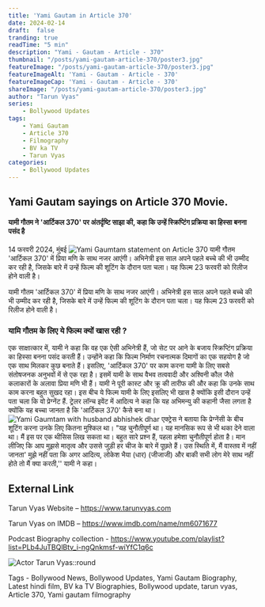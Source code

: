 ```yaml
---
title: 'Yami Gautam in Article 370'
date: 2024-02-14
draft:  false   
tranding: true  
readTime: "5 min"
description: "Yami - Gautam - Article - 370"
thumbnail: "/posts/yami-gautam-article-370/poster3.jpg"
featureImage: "/posts/yami-gautam-article-370/poster3.jpg"
featureImageAlt: 'Yami - Gautam - Article - 370'
featureImageCap: 'Yami - Gautam - Article - 370'
shareImage: "/posts/yami-gautam-article-370/poster3.jpg"
author: "Tarun Vyas"
series:
    - Bollywood Updates
tags:
    - Yami Gautam    
    - Article 370
    - Filmography
    - BV ka TV
    - Tarun Vyas
categories:
    - Bollywood Updates
---
```

## Yami Gautam sayings on Article 370 Movie. 

#### यामी गौतम ने 'आर्टिकल 370' पर अंतर्दृष्टि साझा की, कहा कि उन्हें स्क्रिप्टिंग प्रक्रिया का हिस्सा बनना पसंद है

14 फरवरी 2024, मुंबई 
![Yami Gaumtam statement on Article 370](/posts/yami-gautam-article-370/poster1.jpg)
यामी गौतम 'आर्टिकल 370' में प्रिया मणि के साथ नजर आएंगी। अभिनेत्री इस साल अपने पहले बच्चे की भी उम्मीद कर रही है, जिसके बारे में उन्हें फिल्म की शूटिंग के दौरान पता चला। यह फिल्म 23 फरवरी को रिलीज होने वाली है।

यामी गौतम 'आर्टिकल 370' में प्रिया मणि के साथ नजर आएंगी। अभिनेत्री इस साल अपने पहले बच्चे की भी उम्मीद कर रही है, जिसके बारे में उन्हें फिल्म की शूटिंग के दौरान पता चला। यह फिल्म 23 फरवरी को रिलीज होने वाली है।

### यामि गौतम के लिए ये फिल्म क्यों खास रही ?

एक साक्षात्कार में, यामी ने कहा कि वह एक ऐसी अभिनेत्री हैं, जो सेट पर आने के बजाय स्क्रिप्टिंग प्रक्रिया का हिस्सा बनना पसंद करती हैं। उन्होंने कहा कि फिल्म निर्माण रचनात्मक दिमागों का एक सहयोग है जो एक साथ मिलकर कुछ बनाते हैं। इसलिए, 'आर्टिकल 370' पर काम करना यामी के लिए सबसे संतोषजनक अनुभवों में से एक रहा है। इसमें यामी के साथ वैभव तत्ववादी और अश्विनी कौल जैसे कलाकारों के अलावा प्रिया मणि भी हैं। यामी ने पूरी कास्ट और क्रू की तारीफ की और कहा कि उनके साथ काम करना बहुत सुखद रहा। इस बीच ये फिल्म यामी के लिए इसलिए भी खास है क्योंकि इसी दौरान उन्हें पता चला कि वो प्रेग्नेंट हैं. ट्रेलर लॉन्च इवेंट में आदित्य ने कहा कि यह अभिमन्यु की कहानी जैसा लगता है क्योंकि यह बच्चा जानता है कि 'आर्टिकल 370' कैसे बना था।
![Yami Gaumtam with husband abhishek dhar](/posts/yami-gautam-article-370/poster2.jpg)
एक्ट्रेस ने बताया कि प्रेग्नेंसी के बीच शूटिंग करना उनके लिए कितना मुश्किल था। "यह चुनौतीपूर्ण था। यह मानसिक रूप से भी थका देने वाला था। मैं इस पर एक थीसिस लिख सकता था। बहुत सारे प्रश्न हैं, पहला हमेशा चुनौतीपूर्ण होता है। मान लीजिए कि आप मुझसे मातृत्व और उससे जुड़ी हर चीज के बारे में पूछते हैं। उस स्थिति में, मैं वास्तव में नहीं जानता' मुझे नहीं पता कि अगर आदित्य, लोकेश भैया (धार) (जीजाजी) और बाकी सभी लोग मेरे साथ नहीं होते तो मैं क्या करती,'' यामी ने कहा।


## External Link
Tarun Vyas Website – https://www.tarunvyas.com

Tarun Vyas on IMDB – https://www.imdb.com/name/nm6071677

Podcast Biography collection - https://www.youtube.com/playlist?list=PLb4JuTBQlBtv_i-ngQnkmsf-wiYfC1q6c

![Actor Tarun Vyas::round](/images/profile.png)

Tags - Bollywood News, Bollywood Updates, Yami Gautam Biography, Latest hindi film,  BV ka TV Biographies, Bollywood update, tarun vyas,
       Article 370, Yami gautam filmography





